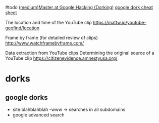 
#todo 
[(medium)Master at Google Hacking (Dorking)](https://medium.com/codex/master-at-google-hacking-dorking-27d14e7249be)
[google dork cheat sheet](https://hackr.io/blog/google-dorks-cheat-sheet)

The location and time of the YouTube clip
https://mattw.io/youtube-geofind/location

Frame by frame (for detailed review of clips)
http://www.watchframebyframe.com/

Data extraction from YouTube clips
Determining the original source of a YouTube clip
https://citizenevidence.amnestyusa.org/

# dorks
## google dorks 

- site:blahblahblah -www -> searches in all subdomains
- google advanced search
  